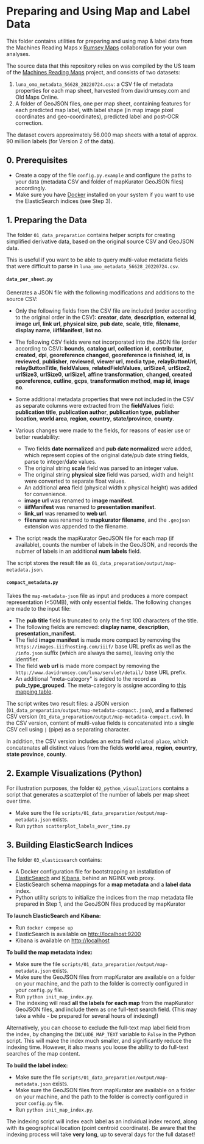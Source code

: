 # Preparing and Using Map and Label Data

This folder contains utilities for preparing and using map & label data from the Machines Reading 
Maps x [Rumsey Maps](https://www.davidrumsey.com/) collaboration for your own analyses. 

The source data that this repository relies on was compiled by the US team of the [Machines Reading
Maps](https://machines-reading-maps.github.io/) project, and consists of two datasets:

1. `luna_omo_metadata_56628_20220724.csv`: a CSV file of metadata properties for each map sheet, harvested 
   from davidrumsey.com and Old Maps Online.
2. A folder of GeoJSON files, one per map sheet, containing features for each predicted map label, with label shape 
   (in map image pixel coordinates and geo-coordinates), predicted label and post-OCR correction.

The dataset covers approximately 56.000 map sheets with a total of approx. 90 million labels (for Version 2 of the data). 

## 0. Prerequisites

- Create a copy of the file `config.py.example` and configure the paths to your data (metadata CSV and
  folder of mapKurator GeoJSON files) accordingly.
- Make sure you have [Docker](https://www.docker.com/) installed on your system if you want to 
  use the ElasticSearch indices (see Step 3).

## 1. Preparing the Data

The folder `01_data_preparation` contains helper scripts for creating simplified derivative data, based on the 
original source CSV and GeoJSON data.

This is useful if you want to be able to query multi-value metadata fields that were difficult to parse in `luna_omo_metadata_56628_20220724.csv`.

#### `data_per_sheet.py` 

Generates a JSON file with the following modifications and additions to the source CSV:

- Only the following fields from the CSV file are included (order according to the original order in the CSV):
  __creator__, __date__, __description__, __external id__, __image url__, __link url__, __physical size__, 
  __pub date__, __scale__, __title__, __filename__, __display name__, __iiifManifest__, __list no__.

- The following CSV fields were not incorporated into the JSON file (order according to CSV): __bounds__, 
  __catalog url__, __collection id__, __contributor__, __created__, __dpi__, __georeference changed__, 
  __georeference is finished__, __id__, __is reviewed__, __publisher__, __reviewed__, __viewer url__, 
  __media type__, __relayButtonUrl__, __relayButtonTitle__, __fieldValues__, __relatedFieldValues__, 
  __urlSize4__, __urlSize2__, __urlSize3__, __urlSize0__, __urlSize1__, __affine transformation__,
  __changed__, __created georeference__, __cutline__, __gcps__, __transformation method__, __map id__,
  __image no__.

- Some additional metadata properties that were not included in the CSV as separate columns were extracted 
  from the __fieldValues__ field: __publication title__, __publication author__, __publication type__, 
  __publisher location__, __world area__, __region__, __country__, __state/province__, __county__.

- Various changes were made to the fields, for reasons of easier use or better readability:
  - Two fields __date normalized__ and __pub date normalized__ were added, which represent copies of the 
    original date/pub date string fields, parse to integer/date values.
  - The original string __scale__ field was parsed to an integer value.
  - The original string __physical size__ field was parsed, width and height were converted to separate float values.
  - An additional __area__ field (physical width x physical height) was added for convenience.
  - __image url__ was renamed to __image manifest__.
  - __iiifManifest__ was renamed to __presentation manifest__.
  - __link_url__ was renamed to __web url__.
  - __filename__ was renamed to __mapkurator filename__, and the `.geojson` extension was appended to the filename.

- The script reads the mapKurator GeoJSON file for each map (if available), counts the number of labels in the GeoJSON,
  and records the nubmer of labels in an additional __num labels__ field.

The script stores the result file as `01_data_preparation/output/map-metadata.json`.

#### `compact_metadata.py`

Takes the `map-metadata-json` file as input and produces a more compact representation (<50MB), with only essential fields.
The following changes are made to the input file:

- The __pub title__ field is truncated to only the first 100 characters of the title.
- The following fields are removed: __display name__, __description__, __presentation_manifest__.
- The field __image manifest__ is made more compact by removing the `https://images.iiifhosting.com/iiif/` base URL prefix
  as well as the `/info.json` suffix (which are always the same), leaving only the identifier.
- The field __web url__ is made more compact by removing the `http://www.davidrumsey.com/luna/servlet/detail/` base URL
  prefix.
- An additional "meta-category" is added to the record as __pub_type_grouped__. The meta-category is assigne according
  to [this mapping table](https://github.com/machines-reading-maps/rumsey_mrm_data_analysis/blob/main/scripts/01_data_preparation/compact_metadata.py#L4-L64).

The script writes two result files: a JSON version (`01_data_preparation/output/map-metadata-compact.json`), and
a flattened CSV version (`01_data_preparation/output/map-metadata-compact.csv`). In the CSV version, content of
multi-value fields is concatenated into a single CSV cell using `|` (pipe) as a separating character.

In addition, the CSV version includes an extra field `related place`, which concatenates __all__ distinct values from the
fields __world area__, __region__, __country__, __state province__, __county__.

## 2. Example Visualizations (Python)

For illustration purposes, the folder `02_python_visualizations` contains a script that
generates a scatterplot of the number of labels per map sheet over time.

- Make sure the file `scripts/01_data_preparation/output/map-metadata.json` exists.
- Run `python scatterplot_labels_over_time.py`

## 3. Building ElasticSearch Indices

The folder `03_elasticsearch` contains:

- A Docker configuration file for bootstrapping an installation of [ElasticSearch](https://www.elastic.co/)
  and [Kibana](https://www.elastic.co/kibana), behind an NGINX web proxy.
- ElasticSearch schema mappings for a __map metadata__ and a __label data__ index.
- Python utility scripts to initialize the indices from the map metadata file prepared in Step 1, and the 
  GeoJSON files produced by mapKurator

__To launch ElasticSearch and Kibana:__

- Run `docker compose up`
- ElasticSearch is available on <http://localhost:9200>
- Kibana is available on <http://localhost>

__To build the map metadata index:__

- Make sure the file `scripts/01_data_preparation/output/map-metadata.json` exists.
- Make sure the GeoJSON files from mapKurator are available on a folder on your machine, 
  and the path to the folder is correctly configured in your `config.py` file.
- Run `python init_map_index.py`.
- The indexing will read __all the labels for each map__ from the mapKurator GeoJSON files, 
  and include them as one full-text search field. (This may take a while - be prepared for
  several hours of indexing!)

Alternatively, you can choose to exclude the full-text map label field from the index, by changing 
the `INCLUDE_MAP_TEXT` variable to `False` in the Python script. This will make the index much
smaller, and significantly reduce the indexing time. However, it also means you loose the ability
to do full-text searches of the map content. 

__To build the label index:__

- Make sure the file `scripts/01_data_preparation/output/map-metadata.json` exists.
- Make sure the GeoJSON files from mapKurator are available on a folder on your machine, 
  and the path to the folder is correctly configured in your `config.py` file.
- Run `python init_map_index.py`.

The indexing script will index each label as an individual index record, along with its
geographical location (point centroid coordinate). Be aware that the indexing process will 
take __very long__, up to several days for the full dataset!

